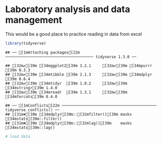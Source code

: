 
# Laboratory analysis and data management

This would be a good place to practice reading in data from excel


```r
library(tidyverse)
```

```
## ── [1mAttaching packages[22m ─────────────────────────────────────── tidyverse 1.3.0 ──
```

```
## [32m✔[39m [34mggplot2[39m 3.2.1     [32m✔[39m [34mpurrr  [39m 0.3.3
## [32m✔[39m [34mtibble [39m 2.1.3     [32m✔[39m [34mdplyr  [39m 0.8.4
## [32m✔[39m [34mtidyr  [39m 1.0.2     [32m✔[39m [34mstringr[39m 1.4.0
## [32m✔[39m [34mreadr  [39m 1.3.1     [32m✔[39m [34mforcats[39m 0.4.0
```

```
## ── [1mConflicts[22m ────────────────────────────────────────── tidyverse_conflicts() ──
## [31m✖[39m [34mdplyr[39m::[32mfilter()[39m masks [34mstats[39m::filter()
## [31m✖[39m [34mdplyr[39m::[32mlag()[39m    masks [34mstats[39m::lag()
```

```r
# load data
```

